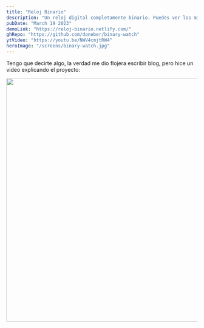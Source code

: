 ```yaml
---
title: "Reloj Binario"
description: "Un reloj digital completamente binario. Puedes ver los minutos y horas representadas en base binaria."
pubDate: "March 19 2023"
demoLink: "https://reloj-binario.netlify.com/"
ghRepo: "https://github.com/doneber/binary-watch"
ytVideo: "https://youtu.be/NWV4cmjtRW4"
heroImage: "/screens/binary-watch.jpg"
---
```


Tengo que decirte algo, la verdad me dio flojera escribir blog, pero hice un video explicando el proyecto:

<a href="https://youtu.be/NWV4cmjtRW4">
<img src="https://img.youtube.com/vi/NWV4cmjtRW4/maxresdefault.jpg" width="640" />
</a>